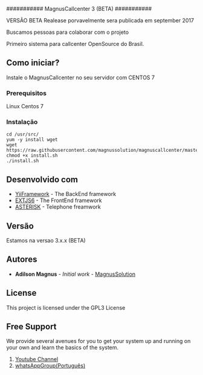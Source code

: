 ###########
MagnusCallcenter 3 (BETA)
###########

VERSÃO BETA  Realease porvavelmente sera publicada em september 2017

Buscamos pessoas para colaborar com o projeto


Primeiro sistema para callcenter OpenSource do Brasil.

## Como iniciar?

Instale o MagnusCallcenter no seu servidor com CENTOS 7

### Prerequisitos

Linux Centos 7


### Instalação
```
cd /usr/src/
yum -y install wget
wget https://raw.githubusercontent.com/magnussolution/magnuscallcenter/master/script/install.sh
chmod +x install.sh
./install.sh

```


## Desenvolvido com

* [YiiFramework](http://www.yiiframework.com) - The BackEnd framework
* [EXTJS6](https://www.sencha.com/products/extjs) - The FrontEnd framework
* [ASTERISK](http://www.asterisk.org) - Telephone freamwork

## Versão

Estamos na versao 3.x.x (BETA)

## Autores

* **Adilson Magnus** - *Initial work* - [MagnusSolution](https://magnussolution.com)


## License

This project is licensed under the GPL3 License

Free Support
--------------------------------------
We provide several avenues for you to get your system up and running on your own and learn the basics of the system.

1. [Youtube Channel](https://www.youtube.com/channel/UCish_6Lxfkh29n4CLVEd90Q)
2. [whatsAppGroup(Português)](https://chat.whatsapp.com/BTdjkyHsFTkLql1PBkehdP)
